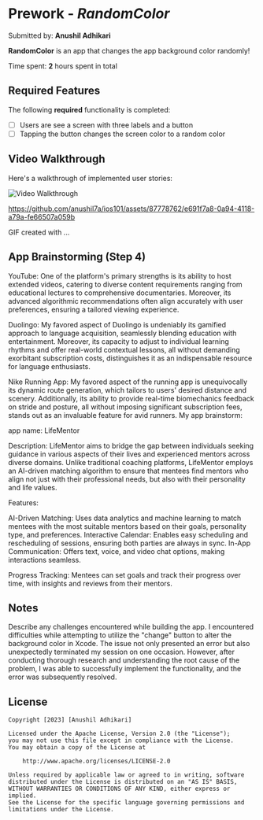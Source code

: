 # Prework - *RandomColor*

Submitted by: **Anushil Adhikari**

**RandomColor** is an app that changes the app background color randomly!

Time spent: **2** hours spent in total



## Required Features

The following **required** functionality is completed:

- [ ] Users are see a screen with three labels and a button
- [ ] Tapping the button changes the screen color to a random color
 
## Video Walkthrough

Here's a walkthrough of implemented user stories:



<img src='http://i.imgur.com/link/to/your/gif/file.gif' title='Video Walkthrough' width='' alt='Video Walkthrough' />


https://github.com/anushil7a/ios101/assets/87778762/e691f7a8-0a94-4118-a79a-fe66507a059b


<!-- Replace this with whatever GIF tool you used! -->
GIF created with ...  
<!-- Recommended tools:
[Kap](https://getkap.co/) for macOS
[ScreenToGif](https://www.screentogif.com/) for Windows
[peek](https://github.com/phw/peek) for Linux. -->

## App Brainstorming (Step 4)

YouTube: One of the platform's primary strengths is its ability to host extended videos, catering to diverse content requirements ranging from educational lectures to comprehensive documentaries. Moreover, its advanced algorithmic recommendations often align accurately with user preferences, ensuring a tailored viewing experience. 

Duolingo: My favored aspect of Duolingo is undeniably its gamified approach to language acquisition, seamlessly blending education with entertainment. Moreover, its capacity to adjust to individual learning rhythms and offer real-world contextual lessons, all without demanding exorbitant subscription costs, distinguishes it as an indispensable resource for language enthusiasts.

Nike Running App: My favored aspect of the running app is unequivocally its dynamic route generation, which tailors to users' desired distance and scenery. Additionally, its ability to provide real-time biomechanics feedback on stride and posture, all without imposing significant subscription fees, stands out as an invaluable feature for avid runners.
My app brainstorm:

app name: LifeMentor

Description: LifeMentor aims to bridge the gap between individuals seeking guidance in various aspects of their lives and experienced mentors across diverse domains. Unlike traditional coaching platforms, LifeMentor employs an AI-driven matching algorithm to ensure that mentees find mentors who align not just with their professional needs, but also with their personality and life values.

Features:

AI-Driven Matching: Uses data analytics and machine learning to match mentees with the most suitable mentors based on their goals, personality type, and preferences.
Interactive Calendar: Enables easy scheduling and rescheduling of sessions, ensuring both parties are always in sync.
In-App Communication: Offers text, voice, and video chat options, making interactions seamless.

Progress Tracking: Mentees can set goals and track their progress over time, with insights and reviews from their mentors.

## Notes

Describe any challenges encountered while building the app.
I encountered difficulties while attempting to utilize the "change" button to alter the background color in Xcode. The issue not only presented an error but also unexpectedly terminated my session on one occasion. However, after conducting thorough research and understanding the root cause of the problem, I was able to successfully implement the functionality, and the error was subsequently resolved.

## License

    Copyright [2023] [Anushil Adhikari]

    Licensed under the Apache License, Version 2.0 (the "License");
    you may not use this file except in compliance with the License.
    You may obtain a copy of the License at

        http://www.apache.org/licenses/LICENSE-2.0

    Unless required by applicable law or agreed to in writing, software
    distributed under the License is distributed on an "AS IS" BASIS,
    WITHOUT WARRANTIES OR CONDITIONS OF ANY KIND, either express or implied.
    See the License for the specific language governing permissions and
    limitations under the License.
